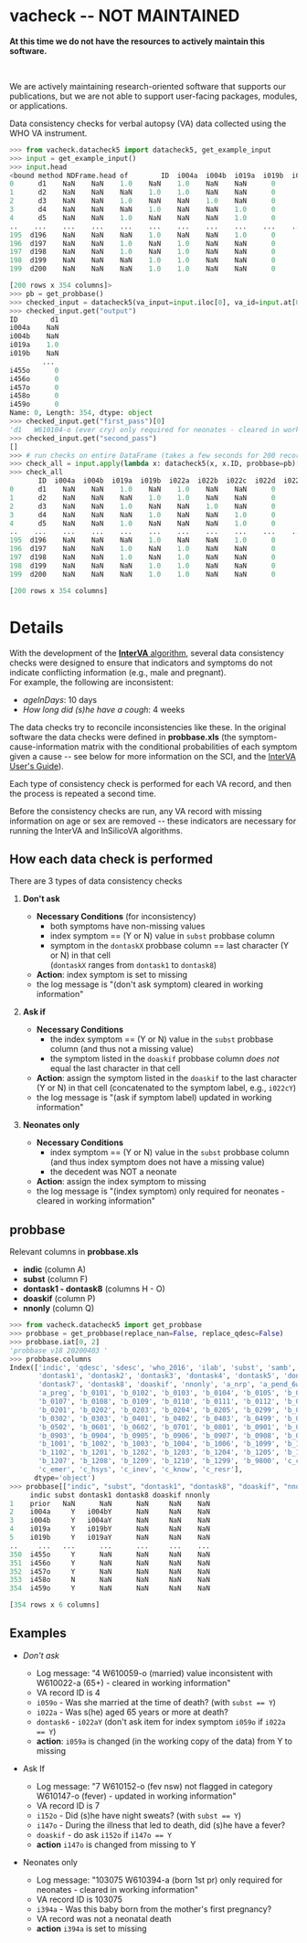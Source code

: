 # vacheck -- NOT MAINTAINED

**At this time we do not have the resources to actively maintain this software.** 

<br>

We are actively maintaining research-oriented software that supports
our publications, but we are not able to support user-facing packages, modules,
or applications.

<!---
[![image](https://img.shields.io/pypi/pyversions/vacheck)](https://pypi.org/project/vacheck/)
[![pytest](https://github.com/verbal-autopsy-software/vacheck/actions/workflows/python-package.yml/badge.svg)](https://github.com/verbal-autopsy-software/vacheck/actions)
--->

Data consistency checks for verbal autopsy (VA) data collected using the WHO 
VA instrument.

```python
>>> from vacheck.datacheck5 import datacheck5, get_example_input
>>> input = get_example_input()
>>> input.head
<bound method NDFrame.head of        ID  i004a  i004b  i019a  i019b  i022a  i022b  i022c  i022d  i022e  ...  i450o  i451o  i452o  i453o  i454o  i455o  i456o  i457o  i458o  i459o
0      d1    NaN    NaN    1.0    NaN    1.0    NaN    NaN      0      0  ...      0      0      0      0      0      0      0      0      0      0
1      d2    NaN    NaN    NaN    1.0    1.0    NaN    NaN      0      0  ...      0      0      0      0      0      0      0      0      0      0
2      d3    NaN    NaN    1.0    NaN    NaN    1.0    NaN      0      0  ...      0      0      0      0      0      0      0      0      0      0
3      d4    NaN    NaN    NaN    1.0    NaN    NaN    1.0      0      0  ...      0      0      0      0      0      0      0      0      0      0
4      d5    NaN    NaN    1.0    NaN    NaN    NaN    1.0      0      0  ...      0      0      0      0      0      0      0      0      0      0
..    ...    ...    ...    ...    ...    ...    ...    ...    ...    ...  ...    ...    ...    ...    ...    ...    ...    ...    ...    ...    ...
195  d196    NaN    NaN    NaN    1.0    NaN    NaN    1.0      0      0  ...      0      0      0      0      0      0      0      0      0      0
196  d197    NaN    NaN    1.0    NaN    1.0    NaN    NaN      0      0  ...      0      0      0      0      0      0      0      0      0      0
197  d198    NaN    NaN    1.0    NaN    1.0    NaN    NaN      0      0  ...      0      0      0      0      0      0      0      0      0      0
198  d199    NaN    NaN    NaN    1.0    1.0    NaN    NaN      0      0  ...      0      0      0      0      0      0      0      0      0      0
199  d200    NaN    NaN    NaN    1.0    1.0    NaN    NaN      0      0  ...      0      0      0      0      0      0      0      0      0      0

[200 rows x 354 columns]>
>>> pb = get_probbase()
>>> checked_input = datacheck5(va_input=input.iloc[0], va_id=input.at[0, "ID"], probbase=pb)
>>> checked_input.get("output")
ID        d1
i004a    NaN
i004b    NaN
i019a    1.0
i019b    NaN
        ... 
i455o      0
i456o      0
i457o      0
i458o      0
i459o      0
Name: 0, Length: 354, dtype: object
>>> checked_input.get("first_pass")[0]
'd1   W610104-o (ever cry) only required for neonates - cleared in working information'
>>> checked_input.get("second_pass")
[]
>>> # run checks on entire DataFrame (takes a few seconds for 200 records)
>>> check_all = input.apply(lambda x: datacheck5(x, x.ID, probbase=pb)["output"], axis=1)
>>> check_all
       ID  i004a  i004b  i019a  i019b  i022a  i022b  i022c  i022d  i022e  ...  i450o  i451o  i452o  i453o  i454o  i455o  i456o  i457o  i458o  i459o
0      d1    NaN    NaN    1.0    NaN    1.0    NaN    NaN      0      0  ...      0      0      0      0      0      0      0      0      0      0
1      d2    NaN    NaN    NaN    1.0    1.0    NaN    NaN      0      0  ...      0      0      0      0      0      0      0      0      0      0
2      d3    NaN    NaN    1.0    NaN    NaN    1.0    NaN      0      0  ...      0      0      0      0      0      0      0      0      0      0
3      d4    NaN    NaN    NaN    1.0    NaN    NaN    1.0      0      0  ...      0      0      0      0      0      0      0      0      0      0
4      d5    NaN    NaN    1.0    NaN    NaN    NaN    1.0      0      0  ...      0      0      0      0      0      0      0      0      0      0
..    ...    ...    ...    ...    ...    ...    ...    ...    ...    ...  ...    ...    ...    ...    ...    ...    ...    ...    ...    ...    ...
195  d196    NaN    NaN    NaN    1.0    NaN    NaN    1.0      0      0  ...      0      0      0      0      0      0      0      0      0      0
196  d197    NaN    NaN    1.0    NaN    1.0    NaN    NaN      0      0  ...      0      0      0      0      0      0      0      0      0      0
197  d198    NaN    NaN    1.0    NaN    1.0    NaN    NaN      0      0  ...      0      0      0      0      0      0      0      0      0      0
198  d199    NaN    NaN    NaN    1.0    1.0    NaN    NaN      0      0  ...      0      0      0      0      0      0      0      0      0      0
199  d200    NaN    NaN    NaN    1.0    1.0    NaN    NaN      0      0  ...      0      0      0      0      0      0      0      0      0      0

[200 rows x 354 columns]
```

# Details

With the development of the [**InterVA** algorithm](http://www.byass.uk/interva/), 
several data consistency checks were designed to ensure that indicators and 
symptoms do not indicate conflicting information (e.g., male and pregnant).  
For example, the following are inconsistent:

* *ageInDays*: 10 days
* *How long did (s)he have a cough*: 4 weeks

The data checks try to reconcile inconsistencies like these.  In the original 
software the data checks were defined in **probbase.xls** 
(the symptom-cause-information matrix with the conditional probabilities of 
each symptom given a cause -- see below for more information on the SCI,
and the [InterVA User's Guide](http://www.byass.uk/interva/)).  

Each type of consistency check is performed for each VA record, and then the 
process is repeated a second time.

Before the consistency checks are run, any VA record with missing information
on age or sex are removed -- these indicators are necessary for running the
InterVA and InSilicoVA algorithms.

## How each data check is performed

There are 3 types of data consistency checks

1. **Don't ask**
    * **Necessary Conditions** (for inconsistency)
        + both symptoms have non-missing values
        + index symptom == (Y or N) value in `subst` probbase column 
        + symptom in the `dontaskX` probbase column == last character
        (Y or N) in that cell <br> (`dontaskX` ranges from `dontask1` to
        `dontask8`)
    * **Action**: index symptom is set to missing
    * the log message is "(don't ask symptom) cleared in working information"
   
2. **Ask if**
    * **Necessary Conditions**
      + the index symptom == (Y or N) value in the `subst` probbase
      column (and thus not a missing value)
      + the symptom listed in the `doaskif` probbase column *does not* equal 
      the last character in that cell
    * **Action**: assign the symptom listed in the `doaskif` to the last
    character (Y or N) in that cell (concatenated to the symptom label, 
    e.g., `i022cY`)
    * the log message is "(ask if symptom label) updated in working information"

3. **Neonates only**
   * **Necessary Conditions**
     + index symptom == (Y or N) value in the `subst` probbase column
       (and thus index symptom does not have a missing value)
     + the decedent was NOT a neonate
   * **Action**: assign the index symptom to missing
   * the log message is "(index symptom) only required for neonates - cleared
   in working information"

## probbase

Relevant columns in **probbase.xls**

* **indic** (column A)
* **subst** (column F)
* **dontask1 - dontask8** (columns H - O)
* **doaskif** (column P)
* **nnonly** (column Q)

```python
>>> from vacheck.datacheck5 import get_probbase
>>> probbase = get_probbase(replace_nan=False, replace_qdesc=False)
>>> probbase.iat[0, 2]
'probbase v18 20200403 '
>>> probbase.columns
Index(['indic', 'qdesc', 'sdesc', 'who_2016', 'ilab', 'subst', 'samb',
       'dontask1', 'dontask2', 'dontask3', 'dontask4', 'dontask5', 'dontask6',
       'dontask7', 'dontask8', 'doaskif', 'nnonly', 'a_nrp', 'a_pend_6w',
       'a_preg', 'b_0101', 'b_0102', 'b_0103', 'b_0104', 'b_0105', 'b_0106',
       'b_0107', 'b_0108', 'b_0109', 'b_0110', 'b_0111', 'b_0112', 'b_0199',
       'b_0201', 'b_0202', 'b_0203', 'b_0204', 'b_0205', 'b_0299', 'b_0301',
       'b_0302', 'b_0303', 'b_0401', 'b_0402', 'b_0403', 'b_0499', 'b_0501',
       'b_0502', 'b_0601', 'b_0602', 'b_0701', 'b_0801', 'b_0901', 'b_0902',
       'b_0903', 'b_0904', 'b_0905', 'b_0906', 'b_0907', 'b_0908', 'b_0999',
       'b_1001', 'b_1002', 'b_1003', 'b_1004', 'b_1006', 'b_1099', 'b_1101',
       'b_1102', 'b_1201', 'b_1202', 'b_1203', 'b_1204', 'b_1205', 'b_1206',
       'b_1207', 'b_1208', 'b_1209', 'b_1210', 'b_1299', 'b_9800', 'c_cult',
       'c_emer', 'c_hsys', 'c_inev', 'c_know', 'c_resr'],
      dtype='object')
>>> probbase[["indic", "subst", "dontask1", "dontask8", "doaskif", "nnonly"]]
     indic subst dontask1 dontask8 doaskif nnonly
1    prior   NaN      NaN      NaN     NaN    NaN
2    i004a     Y   i004bY      NaN     NaN    NaN
3    i004b     Y   i004aY      NaN     NaN    NaN
4    i019a     Y   i019bY      NaN     NaN    NaN
5    i019b     Y   i019aY      NaN     NaN    NaN
..     ...   ...      ...      ...     ...    ...
350  i455o     Y      NaN      NaN     NaN    NaN
351  i456o     Y      NaN      NaN     NaN    NaN
352  i457o     Y      NaN      NaN     NaN    NaN
353  i458o     N      NaN      NaN     NaN    NaN
354  i459o     Y      NaN      NaN     NaN    NaN

[354 rows x 6 columns]
```


## Examples

* *Don't ask*
  + Log message: "4 W610059-o (married) value inconsistent with W610022-a (65+) - 
  cleared in working information"
  + VA record ID is 4
  + `i059o` - Was she married at the time of death? (with `subst == Y`)
  + `i022a` - Was s(he) aged 65 years or more at death?
  + `dontask6` - `i022aY` (don't ask item for index symptom `i059o` if
  `i022a == Y`)
  + **action**: `i059a` is changed (in the working copy of the data) from
  Y to missing

* Ask If
  + Log message: "7 W610152-o (fev nsw) not flagged in category W610147-o 
  (fever) - updated in working information"
  + VA record ID is 7
  + `i152o` - Did (s)he have night sweats? (with `subst == Y`)
  + `i147o` - During the illness that led to death, did (s)he have a fever?
  + `doaskif` - do ask `i152o` if `i147o == Y`
  + **action** `i147o` is changed from missing to Y

* Neonates only
  + Log message: "103075 W610394-a (born 1st pr) only required for neonates -
  cleared in working information"
  + VA record ID is 103075
  + `i394a` - Was this baby born from the mother's first pregnancy?
  + VA record was not a neonatal death
  + **action** `i394a` is set to missing
